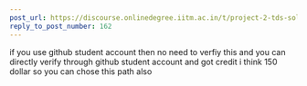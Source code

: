 ```yaml
---
post_url: https://discourse.onlinedegree.iitm.ac.in/t/project-2-tds-solver-discussion-thread/169029/174
reply_to_post_number: 162
---
```

if you use github student account then no need to verfiy this and you can directly verify through github student account and got credit i think 150 dollar so you can chose this path also